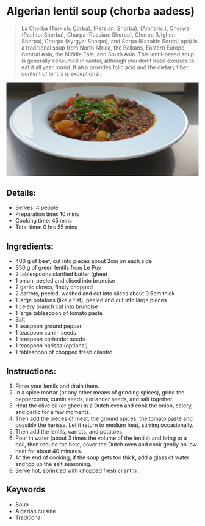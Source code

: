 # Algerian lentil soup (chorba aadess)

> La Chorba (Turkish: Çorba), (Persian: Shorba), (Amharic:), Chorwa (Pashto: Shorba), Churpa (Russian: Shurpa), Chorpa (Uighur: Shorpa), Chorpo (Kyrgyz: Shorpo), and Sorpa (Kazakh: Sorpa) ppa) is a traditional soup from North Africa, the Balkans, Eastern Europe, Central Asia, the Middle East, and South Asia. This lentil-based soup is generally consumed in winter, although you don't need excuses to eat it all year round. It also provides folic acid and the dietary fiber content of lentils is exceptional.

![Algerian lentil soup](https://github.com/anamorph/recettes/blob/main/photos/fr-soupe-aux-lentilles-algerienne-01.jpg?raw=true)

## Details:
* Serves: 4 people
* Preparation time: 10 mins
* Cooking time: 45 mins
* Total time: 0 hrs 55 mins

## Ingredients:
* 400 g of beef, cut into pieces about 3cm on each side
* 350 g of green lentils from Le Puy
* 2 tablespoons clarified butter (ghee)
* 1 onion, peeled and sliced into brunoise
* 2 garlic cloves, finely chopped
* 2 carrots, peeled, washed and cut into slices about 0.5cm thick
* 1 large potatoes (like a fist), peeled and cut into large pieces
* 1 celery branch cut into brunoise
* 1 large tablespoon of tomato paste
* Salt
* 1 teaspoon ground pepper
* 1 teaspoon cumin seeds
* 1 teaspoon coriander seeds
* 1 teaspoon harissa (optional)
* 1 tablespoon of chopped fresh cilantro

## Instructions:
1. Rinse your lentils and drain them.
1. In a spice mortar (or any other means of grinding spices), grind the peppercorns, cumin seeds, coriander seeds, and salt together.
1. Heat the olive oil (or ghee) in a Dutch oven and cook the onion, celery, and garlic for a few moments.
1. Then add the pieces of meat, the ground spices, the tomato paste and possibly the harissa. Let it return to medium heat, stirring occasionally.
1. Then add the lentils, carrots, and potatoes.
1. Pour in water (about 3 times the volume of the lentils) and bring to a boil, then reduce the heat, cover the Dutch oven and cook gently on low heat for about 40 minutes.
1. At the end of cooking, if the soup gets too thick, add a glass of water and top up the salt seasoning.
1. Serve hot, sprinkled with chopped fresh cilantro.

## Keywords
* Soup
* Algerian cuisine
* Traditional